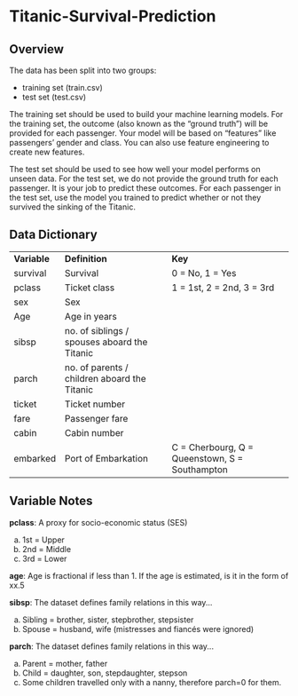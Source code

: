 # Titanic-Survival-Prediction

## Overview

The data has been split into two groups:

<ul>
  <li>training set (train.csv)</li>
  <li>test set (test.csv)</li>
</ul>

<p>The training set should be used to build your machine learning models. For the training set, the outcome (also known as the “ground truth”) will be provided for each passenger. Your model will be based on “features” like passengers’ gender and class. You can also use feature engineering to create new features.</p>
<p>The test set should be used to see how well your model performs on unseen data. For the test set, we do not provide the ground truth for each passenger. It is your job to predict these outcomes. For each passenger in the test set, use the model you trained to predict whether or not they survived the sinking of the Titanic.</p>

## Data Dictionary

<table>
  <tr>
    <td><b>Variable</b></td>
    <td><b>Definition</b></td>
    <td><b>Key</b></td>
  </tr>
  <tr>
    <td>survival</td>
    <td>Survival</td>
    <td>0 = No, 1 = Yes</td>
  </tr>
  <tr>
    <td>pclass</td>
    <td>Ticket class</td>
    <td>1 = 1st, 2 = 2nd, 3 = 3rd</td>
  </tr>
  <tr>
    <td>sex</td>
    <td>Sex</td>
  </tr>
  <tr>
    <td>Age</td>
    <td>Age in years</td>
  </tr>
  <tr>
    <td>sibsp</td> 	
    <td>no. of siblings / spouses aboard the Titanic</td>
  </tr>
  <tr>
    <td>parch</td>
    <td>no. of parents / children aboard the Titanic</td>
  </tr>
  <tr>
    <td>ticket</td>
    <td>Ticket number</td>
  </tr>
  <tr>
    <td>fare</td>
    <td>Passenger fare</td>
  </tr>
  <tr>
    <td>cabin</td>
    <td>Cabin number</td>
  </tr>
  <tr>
    <td>embarked</td>
    <td>Port of Embarkation</td>
    <td>C = Cherbourg, Q = Queenstown, S = Southampton</td>
  </tr>
</table>

## Variable Notes

<b>pclass</b>: A proxy for socio-economic status (SES)
<ol type='a'>
  <li>1st = Upper</li>
  <li>2nd = Middle</li>
  <li>3rd = Lower</li>
</ol>
<b>age</b>: Age is fractional if less than 1. If the age is estimated, is it in the form of xx.5 <br />

<b>sibsp</b>: The dataset defines family relations in this way...
<ol type='a'>
  <li>Sibling = brother, sister, stepbrother, stepsister</li>
  <li>Spouse = husband, wife (mistresses and fiancés were ignored)</li>
</ol>

<b>parch</b>: The dataset defines family relations in this way...
<ol type='a'>
  <li>Parent = mother, father</li>
  <li>Child = daughter, son, stepdaughter, stepson</li>
  <li>Some children travelled only with a nanny, therefore parch=0 for them.</li>
</ol>
